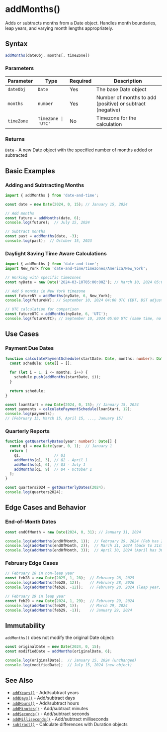 # addMonths()

Adds or subtracts months from a Date object. Handles month boundaries, leap years, and varying month lengths appropriately.

## Syntax

```typescript
addMonths(dateObj, months[, timeZone])
```

### Parameters

| Parameter | Type | Required | Description |
|-----------|------|----------|-------------|
| `dateObj` | `Date` | Yes | The base Date object |
| `months` | `number` | Yes | Number of months to add (positive) or subtract (negative) |
| `timeZone` | `TimeZone \| 'UTC'` | No | Timezone for the calculation |

### Returns

`Date` - A new Date object with the specified number of months added or subtracted

## Basic Examples

### Adding and Subtracting Months

```typescript
import { addMonths } from 'date-and-time';

const date = new Date(2024, 0, 15); // January 15, 2024

// Add months
const future = addMonths(date, 6);
console.log(future);  // July 15, 2024

// Subtract months
const past = addMonths(date, -3);
console.log(past);  // October 15, 2023
```

### Daylight Saving Time Aware Calculations

```typescript
import { addMonths } from 'date-and-time';
import New_York from 'date-and-time/timezones/America/New_York';

// Working with specific timezones
const nyDate = new Date('2024-03-10T05:00:00Z'); // March 10, 2024 05:00 UTC (DST transition day)

// Add 6 months in New York timezone
const futureNY = addMonths(nyDate, 6, New_York);
console.log(futureNY); // September 10, 2024 04:00 UTC (EDT, DST adjusted)

// UTC calculation for comparison
const futureUTC = addMonths(nyDate, 6, 'UTC');
console.log(futureUTC); // September 10, 2024 05:00 UTC (same time, no DST adjustment)
```

## Use Cases

### Payment Due Dates

```typescript
function calculatePaymentSchedule(startDate: Date, months: number): Date[] {
  const schedule: Date[] = [];
  
  for (let i = 1; i <= months; i++) {
    schedule.push(addMonths(startDate, i));
  }
  
  return schedule;
}

const loanStart = new Date(2024, 0, 15); // January 15, 2024
const payments = calculatePaymentSchedule(loanStart, 12);
console.log(payments);
// [February 15, March 15, April 15, ..., January 15]
```

### Quarterly Reports

```typescript
function getQuarterlyDates(year: number): Date[] {
  const q1 = new Date(year, 0, 1);  // January 1
  return [
    q1,               // Q1
    addMonths(q1, 3), // Q2 - April 1
    addMonths(q1, 6), // Q3 - July 1
    addMonths(q1, 9)  // Q4 - October 1
  ];
}

const quarters2024 = getQuarterlyDates(2024);
console.log(quarters2024);
```

## Edge Cases and Behavior

### End-of-Month Dates

```typescript
const endOfMonth = new Date(2024, 0, 31); // January 31, 2024

console.log(addMonths(endOfMonth, 1));  // February 29, 2024 (Feb has 29 days)
console.log(addMonths(endOfMonth, 2));  // March 31, 2024 (back to 31st)
console.log(addMonths(endOfMonth, 3));  // April 30, 2024 (April has 30 days)
```

### February Edge Cases

```typescript
// February 28 in non-leap year
const feb28 = new Date(2025, 1, 28);  // February 28, 2025
console.log(addMonths(feb28, 12));    // February 28, 2026
console.log(addMonths(feb28, -12));   // February 28, 2024 (leap year, but stays at 28)

// February 29 in leap year
const feb29 = new Date(2024, 1, 29);  // February 29, 2024
console.log(addMonths(feb29, 1));     // March 29, 2024
console.log(addMonths(feb29, -1));    // January 29, 2024
```

## Immutability

`addMonths()` does not modify the original Date object:

```typescript
const originalDate = new Date(2024, 0, 15);
const modifiedDate = addMonths(originalDate, 6);

console.log(originalDate);  // January 15, 2024 (unchanged)
console.log(modifiedDate);  // July 15, 2024 (new object)
```

## See Also

- [`addYears()`](./addYears) - Add/subtract years
- [`addDays()`](./addDays) - Add/subtract days
- [`addHours()`](./addHours) - Add/subtract hours
- [`addMinutes()`](./addMinutes) - Add/subtract minutes
- [`addSeconds()`](./addSeconds) - Add/subtract seconds
- [`addMilliseconds()`](./addMilliseconds) - Add/subtract milliseconds
- [`subtract()`](./subtract) - Calculate differences with Duration objects
